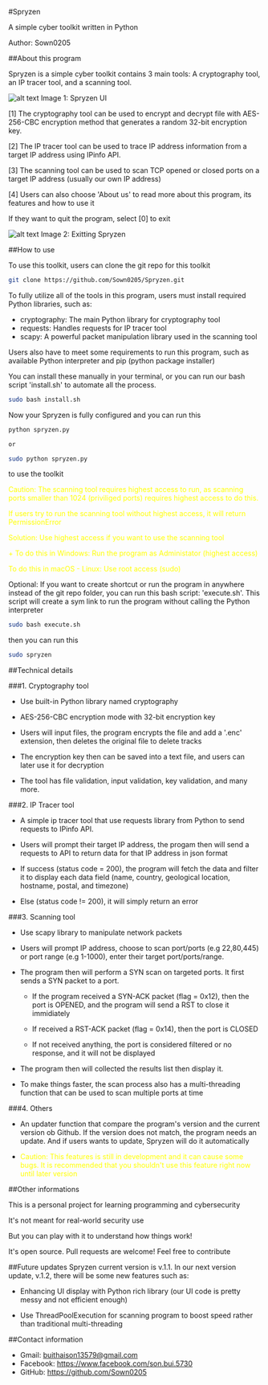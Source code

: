 #Spryzen

A simple cyber toolkit written in Python

Author: Sown0205

##About this program

Spryzen is a simple cyber toolkit contains 3 main tools: A cryptography tool, an IP tracer tool, and a scanning tool.

![alt text](image.png)
Image 1: Spryzen UI

[1] The cryptography tool can be used to encrypt and decrypt file with AES-256-CBC encryption method that generates a random 32-bit encryption key.

[2] The IP tracer tool can be used to trace IP address information from a target IP address using IPinfo API.

[3] The scanning tool can be used to scan TCP opened or closed ports on a target IP address (usually our own IP address)

[4] Users can also choose 'About us' to read more about this program, its features and how to use it

If they want to quit the program, select [0] to exit

![alt text](image-1.png)
Image 2: Exitting Spryzen

##How to use

To use this toolkit, users can clone the git repo for this toolkit

```bash
git clone https://github.com/Sown0205/Spryzen.git
```

To fully utilize all of the tools in this program, users must install required Python libraries, such as:

+ cryptography: The main Python library for cryptography tool
+ requests: Handles requests for IP tracer tool
+ scapy: A powerful packet manipulation library used in the scanning tool

Users also have to meet some requirements to run this program, such as available Python interpreter and pip (python package installer)

You can install these manually in your terminal, or you can run our bash script 'install.sh' to automate all the process.

```bash
sudo bash install.sh
```

Now your Spryzen is fully configured and you can run this 
```bash
python spryzen.py  

or

sudo python spryzen.py
```
to use the toolkit

<span style="color:yellow">Caution: The scanning tool requires highest access to run, as scanning ports smaller than 1024 (priviliged ports) requires highest access to do this.</span>

<span style="color:yellow">If users try to run the scanning tool without highest access, it will return PermissionError</span>

<span style="color:yellow">Solution: Use highest access if you want to use the scanning tool</span>

<span style="color:yellow">+ To do this in Windows: Run the program as Administator (highest access)</span>

<span style="color:yellow">To do this in macOS - Linux: Use root access (sudo)</span>

Optional: If you want to create shortcut or run the program in anywhere instead of the git repo folder, you can run this bash script: 'execute.sh'. This script will create a sym link to run the program without calling the Python interpreter
```bash
sudo bash execute.sh
```
then you can run this
```bash
sudo spryzen
```

##Technical details

###1. Cryptography tool

- Use built-in Python library named cryptography

- AES-256-CBC encryption mode with 32-bit encryption key

- Users will input files, the program encrypts the file and add a '.enc' extension, then deletes the original file to delete tracks

- The encryption key then can be saved into a text file, and users can later use it for decryption

- The tool has file validation, input validation, key validation, and many more. 

###2. IP Tracer tool
- A simple ip tracer tool that use requests library from Python to send requests to IPinfo API.

- Users will prompt their target IP address, the progam then will send a requests to API to return data for that IP address in json format

- If success (status code = 200), the program will fetch the data and filter it to display each data field (name, country, geological location, hostname, postal, and timezone)

- Else (status code != 200), it will simply return an error

###3. Scanning tool
- Use scapy library to manipulate network packets

- Users will prompt IP address, choose to scan port/ports (e.g 22,80,445) or port range (e.g 1-1000), enter their target port/ports/range.

- The program then will perform a SYN scan on targeted ports. It first sends a SYN packet to a port. 

   - If the program received a SYN-ACK packet (flag = 0x12), then the port is OPENED, and the program will send a RST to close it immidiately

   - If received a RST-ACK packet (flag = 0x14), then the port is CLOSED

   - If not received anything, the port is considered filtered or no response, and it will not be displayed

- The program then will collected the results list then display it.

- To make things faster, the scan process also has a multi-threading function that can be used to scan multiple ports at time

###4. Others
- An updater function that compare the program's version and the current version ob Github. If the version does not match, the program needs an update. And if users wants to update, Spryzen will do it automatically

- <span style="color:yellow">Caution: This features is still in development and it can cause some bugs. It is recommended that you shouldn't use this feature right now until later version

##Other informations

This is a personal project for learning programming and cybersecurity

It's not meant for real-world security use

But you can play with it to understand how things work!

It's open source. Pull requests are welcome! Feel free to contribute

##Future updates
Spryzen current version is v.1.1. In our next version update, v.1.2, there will be some new features such as:

+ Enhancing UI display with Python rich library (our UI code is pretty messy and not efficient enough)

+ Use ThreadPoolExecution for scanning program to boost speed rather than traditional multi-threading


##Contact information
- Gmail: buithaison13579@gmail.com
- Facebook: https://www.facebook.com/son.bui.5730
- GitHub: https://github.com/Sown0205




